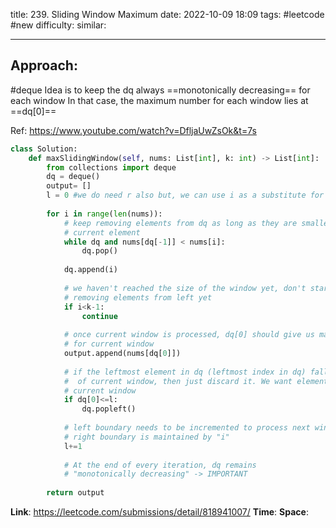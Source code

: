 title: 239. Sliding Window Maximum
date: 2022-10-09 18:09
tags: #leetcode #new
difficulty:
similar: 

---
## Approach:
#deque 
Idea is to keep the dq always ==monotonically decreasing== for each window
In that case, the maximum number for each window lies at ==dq[0]==

Ref: https://www.youtube.com/watch?v=DfljaUwZsOk&t=7s

```python
class Solution:
    def maxSlidingWindow(self, nums: List[int], k: int) -> List[int]:
        from collections import deque
        dq = deque()
        output= []
        l = 0 #we do need r also but, we can use i as a substitute for r
        
        for i in range(len(nums)):
            # keep removing elements from dq as long as they are smaller than
            # current element
            while dq and nums[dq[-1]] < nums[i]:
                dq.pop()
            
            dq.append(i)
            
            # we haven't reached the size of the window yet, don't start 
            # removing elements from left yet
            if i<k-1:
                continue
            
            # once current window is processed, dq[0] should give us maximum element
            # for current window
            output.append(nums[dq[0]])
            
            # if the leftmost element in dq (leftmost index in dq) falls outside
            #  of current window, then just discard it. We want elements only for the 
            # current window
            if dq[0]<=l:
                dq.popleft()
            
            # left boundary needs to be incremented to process next window
            # right boundary is maintained by "i"
            l+=1
            
            # At the end of every iteration, dq remains
            # "monotonically decreasing" -> IMPORTANT
        
        return output
```

**Link**: https://leetcode.com/submissions/detail/818941007/
**Time**:
**Space**:
